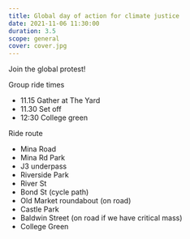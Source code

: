 ```yaml
---
title: Global day of action for climate justice
date: 2021-11-06 11:30:00
duration: 3.5
scope: general
cover: cover.jpg
---
```


Join the global protest!

Group ride times 
- 11.15 Gather at The Yard
- 11.30 Set off 
- 12:30 College green

<!--more-->

Ride route
- Mina Road
- Mina Rd Park
- J3 underpass
- Riverside Park
- River St
- Bond St (cycle path)
- Old Market roundabout (on road)
- Castle Park
- Baldwin Street (on road if we have critical mass)
- College Green